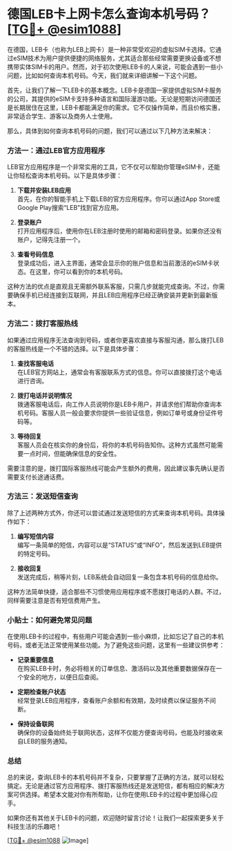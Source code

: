 # 德国LEB卡上网卡怎么查询本机号码？[[TG💪+ @esim1088](https://t.me/s/esim1088)]

在德国，LEB卡（也称为LEB上网卡）是一种非常受欢迎的虚拟SIM卡选择。它通过eSIM技术为用户提供便捷的网络服务，尤其适合那些经常需要更换设备或不想携带实体SIM卡的用户。然而，对于初次使用LEB卡的人来说，可能会遇到一些小问题，比如如何查询本机号码。今天，我们就来详细讲解一下这个问题。

首先，让我们了解一下LEB卡的基本概念。LEB卡是德国一家提供虚拟SIM卡服务的公司，其提供的eSIM卡支持多种语言和国际漫游功能。无论是短期访问德国还是长期居住在这里，LEB卡都能满足你的需求。它不仅操作简单，而且价格实惠，非常适合学生、游客以及商务人士使用。

那么，具体到如何查询本机号码的问题，我们可以通过以下几种方法来解决：

### 方法一：通过LEB官方应用程序

LEB官方应用程序是一个非常实用的工具，它不仅可以帮助你管理eSIM卡，还能让你轻松查询本机号码。以下是具体步骤：

1. **下载并安装LEB应用**  
   首先，在你的智能手机上下载LEB的官方应用程序。你可以通过App Store或Google Play搜索“LEB”找到官方应用。

2. **登录账户**  
   打开应用程序后，使用你在LEB注册时使用的邮箱和密码登录。如果你还没有账户，记得先注册一个。

3. **查看号码信息**  
   登录成功后，进入主界面，通常会显示你的账户信息和当前激活的eSIM卡状态。在这里，你可以看到你的本机号码。

这种方法的优点是直观且无需额外联系客服，只需几步就能完成查询。不过，你需要确保手机已经连接到互联网，并且LEB应用程序已经正确安装并更新到最新版本。

### 方法二：拨打客服热线

如果通过应用程序无法查询到号码，或者你更喜欢直接与客服沟通，那么拨打LEB的客服热线是一个不错的选择。以下是具体步骤：

1. **查找客服电话**  
   在LEB官方网站上，通常会有客服联系方式的信息。你可以直接拨打这个电话进行咨询。

2. **拨打电话并说明情况**  
   拨通客服电话后，向工作人员说明你是LEB卡用户，并请求他们帮助你查询本机号码。客服人员一般会要求你提供一些验证信息，例如订单号或身份证件号码等。

3. **等待回复**  
   客服人员会在核实你的身份后，将你的本机号码告知你。这种方式虽然可能需要一点时间，但能确保信息的安全性。

需要注意的是，拨打国际客服热线可能会产生额外的费用，因此建议事先确认是否需要支付长途通话费。

### 方法三：发送短信查询

除了上述两种方式外，你还可以尝试通过发送短信的方式来查询本机号码。具体操作如下：

1. **编写短信内容**  
   编写一条简单的短信，内容可以是“STATUS”或“INFO”，然后发送到LEB提供的特定号码。

2. **接收回复**  
   发送完成后，稍等片刻，LEB系统会自动回复一条包含本机号码的信息给你。

这种方法简单快捷，适合那些不习惯使用应用程序或不愿拨打电话的人群。不过，同样需要注意是否有短信费用产生。

### 小贴士：如何避免常见问题

在使用LEB卡的过程中，有些用户可能会遇到一些小麻烦，比如忘记了自己的本机号码，或者无法正常使用某些功能。为了避免这些问题，这里有一些建议供参考：

- **记录重要信息**  
  在购买LEB卡时，务必将相关的订单信息、激活码以及其他重要数据保存在一个安全的地方，以便日后查阅。

- **定期检查账户状态**  
  经常登录LEB应用程序，查看账户余额和有效期，及时续费以保证服务不间断。

- **保持设备联网**  
  确保你的设备始终处于联网状态，这样不仅能方便查询号码，也能及时接收来自LEB的服务通知。

### 总结

总的来说，查询LEB卡的本机号码并不复杂，只要掌握了正确的方法，就可以轻松搞定。无论是通过官方应用程序、拨打客服热线还是发送短信，都有相应的解决方案可供选择。希望本文能对你有所帮助，让你在使用LEB卡的过程中更加得心应手。

如果你还有其他关于LEB卡的问题，欢迎随时留言讨论！让我们一起探索更多关于科技生活的乐趣吧！

[[TG💪+ @esim1088](https://t.me/s/esim1088) ![Image](https://i.postimg.cc/4NQfJmqS/Snipaste-2025-05-13-00-14-12.png)]